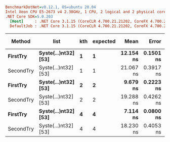 ``` ini

BenchmarkDotNet=v0.12.1, OS=ubuntu 20.04
Intel Xeon CPU E5-2673 v4 2.30GHz, 1 CPU, 2 logical and 2 physical cores
.NET Core SDK=5.0.203
  [Host]     : .NET Core 3.1.15 (CoreCLR 4.700.21.21202, CoreFX 4.700.21.21402), X64 RyuJIT
  DefaultJob : .NET Core 3.1.15 (CoreCLR 4.700.21.21202, CoreFX 4.700.21.21402), X64 RyuJIT


```
|    Method |                 list | kth | expected |      Mean |     Error |    StdDev | Gen 0 | Gen 1 | Gen 2 | Allocated |
|---------- |--------------------- |---- |--------- |----------:|----------:|----------:|------:|------:|------:|----------:|
|  **FirstTry** | **Syste(...)nt32] [53]** |   **1** |        **1** | **12.154 ns** | **0.1501 ns** | **0.1253 ns** |     **-** |     **-** |     **-** |         **-** |
| SecondTry | Syste(...)nt32] [53] |   1 |        1 | 21.067 ns | 0.3917 ns | 0.3664 ns |     - |     - |     - |         - |
|  **FirstTry** | **Syste(...)nt32] [53]** |   **2** |        **2** |  **9.679 ns** | **0.2223 ns** | **0.2379 ns** |     **-** |     **-** |     **-** |         **-** |
| SecondTry | Syste(...)nt32] [53] |   2 |        2 | 19.288 ns | 0.4262 ns | 0.3986 ns |     - |     - |     - |         - |
|  **FirstTry** | **Syste(...)nt32] [53]** |   **4** |        **4** |  **7.114 ns** | **0.0800 ns** | **0.0710 ns** |     **-** |     **-** |     **-** |         **-** |
| SecondTry | Syste(...)nt32] [53] |   4 |        4 | 18.230 ns | 0.4053 ns | 0.7512 ns |     - |     - |     - |         - |
